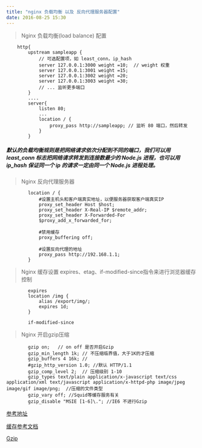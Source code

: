 ```yaml
---
title: "nginx 负载均衡 以及 反向代理服务器配置"
date: 2016-08-25 15:30
---
```


> Nginx 负载均衡(load balance) 配置

        http{
            upstream sampleapp {
                // 可选配置项，如 least_conn，ip_hash
                server 127.0.0.1:3000 weight =10;  // weight 权重
                server 127.0.0.1:3001 weight =15;
                server 127.0.0.1:3002 weight =20;
                server 127.0.0.1:3003 weight =30;
                // ... 监听更多端口
            }
            ....
            server{
                listen 80;
                ...
                location / {
                    proxy_pass http://sampleapp; // 监听 80 端口，然后转发
                }
            }

##### 默认的负载均衡规则是把网络请求依次分配到不同的端口，我们可以用 least_conn 标志把网络请求转发到连接数最少的 Node.js 进程，也可以用 ip_hash 保证同一个 ip 的请求一定由同一个 Node.js 进程处理。

> Nginx 反向代理服务器

            location / {
                #设置主机头和客户端真实地址，以便服务器获取客户端真实IP
                proxy_set_header Host $host;
                proxy_set_header X-Real-IP $remote_addr;
                proxy_set_header X-Forwarded-For
                $proxy_add_x_forwarded_for;

                #禁用缓存
                proxy_buffering off;

                #设置反向代理的地址
                proxy_pass http://192.168.1.1;
            }

> Nginx 缓存设置   expires、etag、if-modified-since指令来进行浏览器缓存控制

            expires
            location /img {
                alias /export/img/;
                expires 1d;
            }

            if-modified-since

> Nginx 开启gzip压缩


            gzip on;   // on off 是否开启Gzip
            gzip_min_length 1k; // 不压缩临界值，大于1K的才压缩
            gzip_buffers 4 16k; // 
            #gzip_http_version 1.0; //默认 HTTP/1.1
            gzip_comp_level 2;  // 压缩级别 1-10
            gzip_types text/plain application/x-javascript text/css application/xml text/javascript application/x-httpd-php image/jpeg image/gif image/png;  //压缩的文件类型
            gzip_vary off; //Squid等缓存服务有关
            gzip_disable "MSIE [1-6]\."; //IE6 不进行Gzip


[参考地址](http://www.linuxdiyf.com/linux/10205.html)

[缓存参考文档](http://mp.weixin.qq.com/s?__biz=MzIwODA4NjMwNA==&mid=2652897955&idx=1&sn=de2d8984f6d0f9e061d1da35df84b182&scene=0#wechat_redirect)

[Gzip](http://www.cnblogs.com/mitang/p/4477220.html)